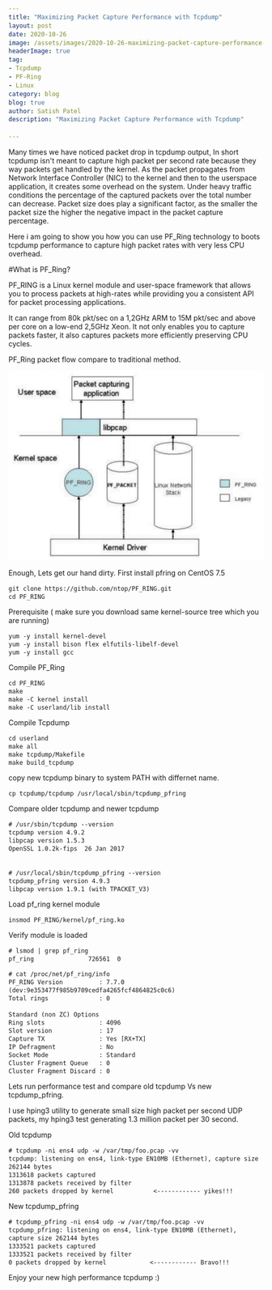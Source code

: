 ```yaml
---
title: "Maximizing Packet Capture Performance with Tcpdump"
layout: post
date: 2020-10-26
image: /assets/images/2020-10-26-maximizing-packet-capture-performance-with-tcpdump/hose-on-face.png
headerImage: true
tag:
- Tcpdump
- PF-Ring
- Linux
category: blog
blog: true
author: Satish Patel
description: "Maximizing Packet Capture Performance with Tcpdump"

---
```


Many times we have noticed packet drop in tcpdump output, In short tcpdump isn't meant to capture high packet per second rate because they way packets get handled by the kernel. As the packet propagates from Network Interface Controller (NIC) to the kernel and then to the userspace application, it creates some overhead on the system. Under heavy traffic conditions the percentage of the captured packets over the total number can decrease. Packet size does play a significant factor, as the smaller the packet size the higher the negative impact in the packet capture percentage.

Here i am going to show you how you can use PF_Ring technology to boots tcpdump performance to capture high packet rates with very less CPU overhead.

#What is PF_Ring?

PF_RING is a Linux kernel module and user-space framework that allows you to process packets at high-rates while providing you a consistent API for packet processing applications.

It can range from 80k pkt/sec on a 1,2GHz ARM to 15M pkt/sec and above per core on a low-end 2,5GHz Xeon. It not only enables you to capture packets faster, it also captures packets more efficiently preserving CPU cycles.

PF_Ring packet flow compare to traditional method.

![<img>](/assets/images/2020-10-26-maximizing-packet-capture-performance-with-tcpdump/pfring-diagram.png)

Enough, Lets get our hand dirty. First install pfring on CentOS 7.5

```
git clone https://github.com/ntop/PF_RING.git
cd PF_RING
```

Prerequisite ( make sure you download same kernel-source tree which you are running)

```
yum -y install kernel-devel
yum -y install bison flex elfutils-libelf-devel
yum -y install gcc
```

Compile PF_Ring 

```
cd PF_RING
make
make -C kernel install
make -C userland/lib install
```

Compile Tcpdump

```
cd userland
make all
make tcpdump/Makefile
make build_tcpdump
```

copy new tcpdump binary to system PATH with differnet name.

```
cp tcpdump/tcpdump /usr/local/sbin/tcpdump_pfring
```

Compare older tcpdump and newer tcpdump 

```
# /usr/sbin/tcpdump --version
tcpdump version 4.9.2
libpcap version 1.5.3
OpenSSL 1.0.2k-fips  26 Jan 2017
 
 
# /usr/local/sbin/tcpdump_pfring --version
tcpdump_pfring version 4.9.3
libpcap version 1.9.1 (with TPACKET_V3)
```

Load pf_ring kernel module 

```
insmod PF_RING/kernel/pf_ring.ko
```

Verify module is loaded 

```
# lsmod | grep pf_ring
pf_ring               726561  0
```

```
# cat /proc/net/pf_ring/info
PF_RING Version          : 7.7.0 (dev:9e353477f985b9709cedfa4265fcf4864825c0c6)
Total rings              : 0
 
Standard (non ZC) Options
Ring slots               : 4096
Slot version             : 17
Capture TX               : Yes [RX+TX]
IP Defragment            : No
Socket Mode              : Standard
Cluster Fragment Queue   : 0
Cluster Fragment Discard : 0
```

Lets run performance test and compare old tcpdump Vs new tcpdump_pfring.

I use hping3 utility to generate small size high packet per second UDP packets, my hping3 test generating 1.3 million packet per 30 second. 

Old tcpdump

```
# tcpdump -ni ens4 udp -w /var/tmp/foo.pcap -vv
tcpdump: listening on ens4, link-type EN10MB (Ethernet), capture size 262144 bytes
1313618 packets captured
1313878 packets received by filter
260 packets dropped by kernel           <------------ yikes!!!
```

New tcpdump_pfring

```
# tcpdump_pfring -ni ens4 udp -w /var/tmp/foo.pcap -vv
tcpdump_pfring: listening on ens4, link-type EN10MB (Ethernet), capture size 262144 bytes
1333521 packets captured
1333521 packets received by filter
0 packets dropped by kernel            <------------ Bravo!!!
```

Enjoy your new high performance tcpdump :) 




